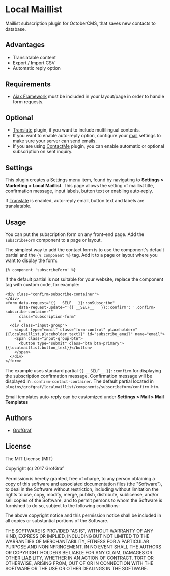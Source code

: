 # Local Maillist

Maillist subscription plugin for OctoberCMS, that saves new contacts to database.

## Advantages
* Translatable content
* Export / Import CSV
* Automatic reply option

## Requirements
* [Ajax Framework](https://octobercms.com/docs/cms/ajax) must be included in your layout/page in order to handle form requests.

## Optional
* [Translate](https://octobercms.com/plugin/rainlab-translate) plugin, if you want to include multilingual contents.
* If you want to enable auto-reply option, configure your [mail](https://octobercms.com/docs/services/mail) settings to make sure your server can send emails.
* If you are using [ContactMe](https://octobercms.com/plugin/grofgraf-contactme) plugin, you can enable automatic or optional subscription on sent inquiry.

## Settings
This plugin creates a Settings menu item, found by navigating to **Settings > Marketing > Local Maillist**. This page allows the setting of maillist title, confirmation message, input labels, button text or enabling auto-reply.

If [Translate](https://octobercms.com/plugin/rainlab-translate) is enabled, auto-reply email, button text and labels are translatable.

## Usage
You can put the subscription form on any front-end page. Add the `subscribeForm` component to a page or layout.

The simplest way to add the contact form is to use the component's default partial and the `{% component %}` tag. Add it to a page or layout where you want to display the form:

    {% component 'subscribeForm' %}

If the default partial is not suitable for your website, replace the component tag with custom code, for example:

    <div class="confirm-subscribe-container">
    </div>
    <form data-request="{{ __SELF__ }}::onSubscribe"
          data-request-update="'{{ __SELF__   }}::confirm': '.confirm-subscribe-container'"
          class="subscription-form"
          >
      <div class="input-group">
        <input type="email" class="form-control" placeholder="{{localmaillist.placeholder_text}}" id="subscribe_email" name="email">
        <span class="input-group-btn">
          <button type="submit" class="btn btn-primary">{{localmaillist.button_text}}</button>
        </span>
      </div>
    </form>


The example uses standard partial `{{ __SELF__ }}::confirm` for displaying the subscription confirmation message. Confirmation message will be displayed in
`.confirm-contact-container`. The default partial located in `plugins/grofgraf/localmaillist/components/subscribeform/confirm.htm`.

Email templates auto-reply can be customized under **Settings > Mail > Mail Templates**

## Authors

* [GrofGraf](https://github.com/GrofGraf)

## License

The MIT License (MIT)

Copyright (c) 2017 GrofGraf

Permission is hereby granted, free of charge, to any person obtaining a copy of this software and associated documentation files (the "Software"), to deal in the Software without restriction, including without limitation the rights to use, copy, modify, merge, publish, distribute, sublicense, and/or sell copies of the Software, and to permit persons to whom the Software is furnished to do so, subject to the following conditions:

The above copyright notice and this permission notice shall be included in all copies or substantial portions of the Software.

THE SOFTWARE IS PROVIDED "AS IS", WITHOUT WARRANTY OF ANY KIND, EXPRESS OR IMPLIED, INCLUDING BUT NOT LIMITED TO THE WARRANTIES OF MERCHANTABILITY, FITNESS FOR A PARTICULAR PURPOSE AND NONINFRINGEMENT. IN NO EVENT SHALL THE AUTHORS OR COPYRIGHT HOLDERS BE LIABLE FOR ANY CLAIM, DAMAGES OR OTHER LIABILITY, WHETHER IN AN ACTION OF CONTRACT, TORT OR OTHERWISE, ARISING FROM, OUT OF OR IN CONNECTION WITH THE SOFTWARE OR THE USE OR OTHER DEALINGS IN THE SOFTWARE.
